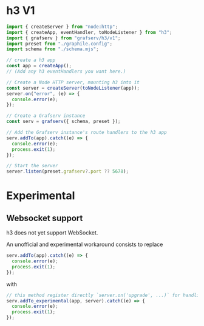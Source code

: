 # h3 V1

```ts
import { createServer } from "node:http";
import { createApp, eventHandler, toNodeListener } from "h3";
import { grafserv } from "grafserv/h3/v1";
import preset from "./graphile.config";
import schema from "./schema.mjs";

// create a h3 app
const app = createApp();
// (Add any h3 eventHandlers you want here.)

// Create a Node HTTP server, mounting h3 into it
const server = createServer(toNodeListener(app));
server.on("error", (e) => {
  console.error(e);
});

// Create a Grafserv instance
const serv = grafserv({ schema, preset });

// Add the Grafserv instance's route handlers to the h3 app
serv.addTo(app).catch((e) => {
  console.error(e);
  process.exit(1);
});

// Start the server
server.listen(preset.grafserv?.port ?? 5678);
```

# Experimental

## Websocket support

h3 does not yet support WebSocket.

An unofficial and experimental workaround consists to replace

```ts
serv.addTo(app).catch((e) => {
  console.error(e);
  process.exit(1);
});
```

with

```ts
// this method register directly `server.on('upgrade', ...)` for handling websockets by postgraphile
serv.addTo_experimental(app, server).catch((e) => {
  console.error(e);
  process.exit(1);
});
```

